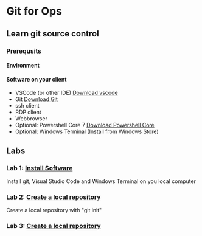 # Git for Ops

## Learn git source control

### Prerequsits

#### Environment

#### Software on your client

* VSCode (or other IDE) [Download vscode](https://code.visualstudio.com/download)
* Git [Download Git](https://git-scm.com/downloads)
* ssh client
* RDP client
* Webbrowser
* Optional: Powershell Core 7 [Download Powershell Core](https://github.com/PowerShell/PowerShell)
* Optional: Windows Terminal (Install from Windows Store)

## Labs

### Lab 1: [Install Software](lab01/lab1.md)

Install git, Visual Studio Code and Windows Terminal on you local computer

### Lab 2: [Create a local repository](lab02/lab2.md)

Create a local repository with "git init"

### Lab 3: [Create a local repository](lab03/lab3.md)
